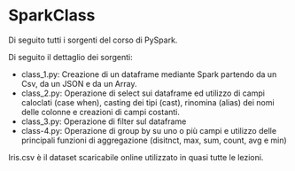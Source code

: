 # SparkClass
Di seguito tutti i sorgenti del corso di PySpark.

Di seguito il dettaglio dei sorgenti:
  - class_1.py: Creazione di un dataframe mediante Spark partendo da un Csv, da un JSON e da un Array.
  - class_2.py: Operazione di select sui dataframe ed utilizzo di campi caloclati (case when), casting dei tipi (cast), rinomina (alias) dei nomi delle colonne e creazioni di campi costanti.
  - class_3.py: Operazione di filter sul dataframe
  - class-4.py: Operazione di group by su uno o più campi e utilizzo delle principali funzioni di aggregazione (disitnct, max, sum, count, avg e min)


Iris.csv è il dataset scaricabile online utilizzato in quasi tutte le lezioni.
